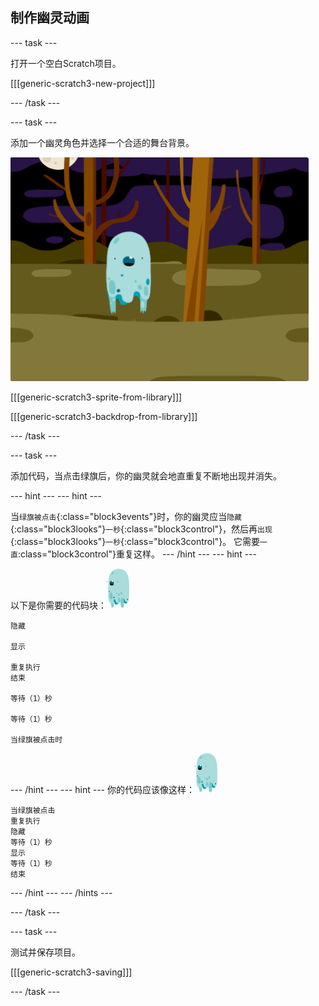 ## 制作幽灵动画

\--- task \---

打开一个空白Scratch项目。

[[[generic-scratch3-new-project]]]

\--- /task \---

\--- task \---

添加一个幽灵角色并选择一个合适的舞台背景。

![截图](images/ghost-ghost.png)

[[[generic-scratch3-sprite-from-library]]]

[[[generic-scratch3-backdrop-from-library]]]

\--- /task \---

\--- task \---

添加代码，当点击绿旗后，你的幽灵就会地直重复不断地出现并消失。

\--- hint \--- \--- hint \---

当`绿旗被点击`{:class="block3events"}时，你的幽灵应当`隐藏`{:class="block3looks"}`一秒`{:class="block3control"}，然后再`出现`{:class="block3looks"}`一秒`{:class="block3control"}。 它需要`一直`:class="block3control"}重复这样。 \--- /hint \--- \--- hint \---

以下是你需要的代码块：![幽灵角色](images/ghost-sprite.png)

```blocks3
隐藏

显示

重复执行
结束

等待（1）秒

等待（1）秒

当绿旗被点击时
```

\--- /hint \--- \--- hint \--- 你的代码应该像这样：![幽灵角色](images/ghost-sprite.png)

```blocks3
当绿旗被点击
重复执行
隐藏
等待（1）秒
显示
等待（1）秒
结束
```

\--- /hint \--- \--- /hints \---

\--- /task \---

\--- task \---

测试并保存项目。

[[[generic-scratch3-saving]]]

\--- /task \---